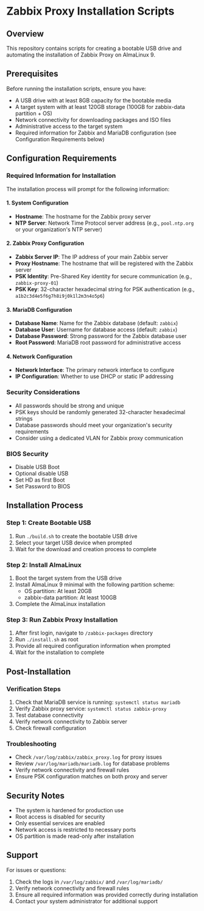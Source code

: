 # Zabbix Proxy Installation Scripts

## Overview

This repository contains scripts for creating a bootable USB drive and automating the installation of Zabbix Proxy on AlmaLinux 9.

## Prerequisites

Before running the installation scripts, ensure you have:

- A USB drive with at least 8GB capacity for the bootable media
- A target system with at least 120GB storage (100GB for zabbix-data partition + OS)
- Network connectivity for downloading packages and ISO files
- Administrative access to the target system
- Required information for Zabbix and MariaDB configuration (see Configuration Requirements below)

## Configuration Requirements

### Required Information for Installation

The installation process will prompt for the following information:

#### 1. System Configuration
- **Hostname**: The hostname for the Zabbix proxy server
- **NTP Server**: Network Time Protocol server address (e.g., `pool.ntp.org` or your organization's NTP server)

#### 2. Zabbix Proxy Configuration
- **Zabbix Server IP**: The IP address of your main Zabbix server
- **Proxy Hostname**: The hostname that will be registered with the Zabbix server
- **PSK Identity**: Pre-Shared Key identity for secure communication (e.g., `zabbix-proxy-01`)
- **PSK Key**: 32-character hexadecimal string for PSK authentication (e.g., `a1b2c3d4e5f6g7h8i9j0k1l2m3n4o5p6`)

#### 3. MariaDB Configuration
- **Database Name**: Name for the Zabbix database (default: `zabbix`)
- **Database User**: Username for database access (default: `zabbix`)
- **Database Password**: Strong password for the Zabbix database user
- **Root Password**: MariaDB root password for administrative access

#### 4. Network Configuration
- **Network Interface**: The primary network interface to configure
- **IP Configuration**: Whether to use DHCP or static IP addressing

### Security Considerations

- All passwords should be strong and unique
- PSK keys should be randomly generated 32-character hexadecimal strings
- Database passwords should meet your organization's security requirements
- Consider using a dedicated VLAN for Zabbix proxy communication

### **BIOS Security**
   - Disable USB Boot 
   - Optional disable USB
   - Set HD as first Boot 
   - Set Password to BIOS 

## Installation Process

### Step 1: Create Bootable USB
1. Run `./build.sh` to create the bootable USB drive
2. Select your target USB device when prompted
3. Wait for the download and creation process to complete

### Step 2: Install AlmaLinux
1. Boot the target system from the USB drive
2. Install AlmaLinux 9 minimal with the following partition scheme:
   - OS partition: At least 20GB
   - zabbix-data partition: At least 100GB
3. Complete the AlmaLinux installation

### Step 3: Run Zabbix Proxy Installation
1. After first login, navigate to `/zabbix-packages` directory
2. Run `./install.sh` as root
3. Provide all required configuration information when prompted
4. Wait for the installation to complete

## Post-Installation

### Verification Steps
1. Check that MariaDB service is running: `systemctl status mariadb`
2. Verify Zabbix proxy service: `systemctl status zabbix-proxy`
3. Test database connectivity
4. Verify network connectivity to Zabbix server
5. Check firewall configuration

### Troubleshooting
- Check `/var/log/zabbix/zabbix_proxy.log` for proxy issues
- Review `/var/log/mariadb/mariadb.log` for database problems
- Verify network connectivity and firewall rules
- Ensure PSK configuration matches on both proxy and server

## Security Notes

- The system is hardened for production use
- Root access is disabled for security
- Only essential services are enabled
- Network access is restricted to necessary ports
- OS partition is made read-only after installation

## Support

For issues or questions:
1. Check the logs in `/var/log/zabbix/` and `/var/log/mariadb/`
2. Verify network connectivity and firewall rules
3. Ensure all required information was provided correctly during installation
4. Contact your system administrator for additional support 
   

